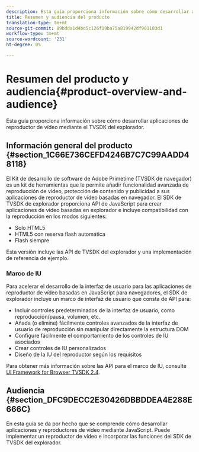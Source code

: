 ```yaml
---
description: Esta guía proporciona información sobre cómo desarrollar aplicaciones de reproductor de vídeo mediante el TVSDK del explorador.
title: Resumen y audiencia del producto
translation-type: tm+mt
source-git-commit: 89bdda1d4bd5c126f19ba75a819942df901183d1
workflow-type: tm+mt
source-wordcount: '231'
ht-degree: 0%

---
```



# Resumen del producto y audiencia{#product-overview-and-audience}

Esta guía proporciona información sobre cómo desarrollar aplicaciones de reproductor de vídeo mediante el TVSDK del explorador.

## Información general del producto {#section_1C66E736CEFD4246B7C7C99AADD48118}

El Kit de desarrollo de software de Adobe Primetime (TVSDK de navegador) es un kit de herramientas que le permite añadir funcionalidad avanzada de reproducción de vídeo, protección de contenido y publicidad a sus aplicaciones de reproductor de vídeo basadas en navegador. El SDK de TVSDK de explorador proporciona API de JavaScript para crear aplicaciones de vídeo basadas en explorador e incluye compatibilidad con la reproducción en los modos siguientes:

* Solo HTML5
* HTML5 con reserva flash automática
* Flash siempre

Esta versión incluye las API de TVSDK del explorador y una implementación de referencia de ejemplo.

### Marco de IU

Para acelerar el desarrollo de la interfaz de usuario para las aplicaciones de reproductor de vídeo basadas en JavaScript para navegadores, el SDK de explorador incluye un marco de interfaz de usuario que consta de API para:

* Incluir controles predeterminados de la interfaz de usuario, como reproducción/pausa, volumen, etc.
* Añada (o elimine) fácilmente controles avanzados de la interfaz de usuario de reproducción sin manipular directamente la estructura DOM
* Configure fácilmente el comportamiento de los controles de IU asociados
* Crear controles de IU personalizados
* Diseño de la IU del reproductor según los requisitos

Para obtener más información sobre las API para el marco de IU, consulte [UI Framework for Browser TVSDK 2.4](https://help.adobe.com/en_US/primetime/api/psdk/btvsdk-ui-framework/index.html).

## Audiencia {#section_DFC9DECC2E30426DBBDDEA4E288E666C}

En esta guía se da por hecho que se comprende cómo desarrollar aplicaciones y reproductores de vídeo mediante JavaScript. Puede implementar un reproductor de vídeo e incorporar las funciones del SDK de TVSDK del explorador.